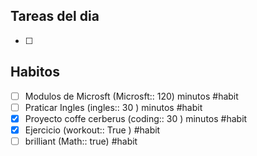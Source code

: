  
## Tareas del dia

* [ ] 
## Habitos 

* [ ] Modulos de Microsft (Microsft:: 120) minutos #habit
* [ ] Praticar Ingles (ingles:: 30 ) minutos #habit 
* [x] Proyecto coffe cerberus (coding:: 30 ) minutos #habit 
* [x] Ejercicio (workout:: True )  #habit 
* [ ] brilliant (Math:: true)  #habit 